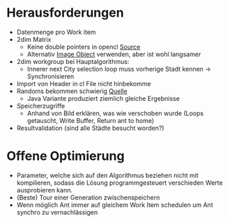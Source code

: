 # Herausforderungen

- Datenmenge pro Work item
- 2dim Matrix
  - Keine double pointers in opencl [Source](https://stackoverflow.com/questions/20414917/error-subscripted-value-is-not-an-array-pointer-or-vector-in-a-kernel)
  - Alternativ [Image Object](https://developer.apple.com/library/archive/documentation/Performance/Conceptual/OpenCL_MacProgGuide/CreatingandManagingImageObjects/Creating%20and%20Managing%20Image%20Objects.html) verwenden, aber ist wohl langsamer
- 2dim workgroup bei Hauptalgorithmus:
  - Innerer next City selection loop muss vorherige Stadt kennen -> Synchronisieren
- Import von Header in cl File nicht hinbekomme
- Randoms bekommen schwierig [Quelle](https://stackoverflow.com/questions/9912143/how-to-get-a-random-number-in-opencl)
  - Java Variante produziert ziemlich gleiche Ergebnisse
- Speicherzugriffe
  - Anhand von Bild erklären, was wie verschoben wurde (Loops getauscht, Write Buffer, Return ant to home)
- Resultvalidation (sind alle Städte besucht worden?)
# Offene Optimierung
- Parameter, welche sich auf den Algorithmus beziehen nicht mit kompilieren, sodass die Lösung programmgesteuert verschieden Werte ausprobieren kann.
- (Beste) Tour einer Generation zwischenspeichern
- Wenn möglich Ant immer auf gleichem Work Item schedulen um Ant synchro zu vernachlässigen